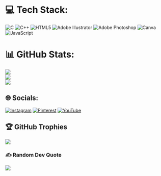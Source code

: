 # 💻 Tech Stack:
![C](https://img.shields.io/badge/c-%2300599C.svg?style=for-the-badge&logo=c&logoColor=white) ![C++](https://img.shields.io/badge/c++-%2300599C.svg?style=for-the-badge&logo=c%2B%2B&logoColor=white) ![HTML5](https://img.shields.io/badge/html5-%23E34F26.svg?style=for-the-badge&logo=html5&logoColor=white) ![Adobe Illustrator](https://img.shields.io/badge/adobeillustrator-%23FF9A00.svg?style=for-the-badge&logo=adobeillustrator&logoColor=white) ![Adobe Photoshop](https://img.shields.io/badge/adobephotoshop-%2331A8FF.svg?style=for-the-badge&logo=adobephotoshop&logoColor=white) ![Canva](https://img.shields.io/badge/Canva-%2300C4CC.svg?style=for-the-badge&logo=Canva&logoColor=white) ![JavaScript](https://img.shields.io/badge/javascript-%23323330.svg?style=for-the-badge&logo=javascript&logoColor=%23F7DF1E)

# 📊 GitHub Stats:
![](https://github-readme-stats.vercel.app/api?username=prozacnzoloft&theme=vue-dark&hide_border=false&include_all_commits=false&count_private=false)<br/>
![](https://github-readme-streak-stats.herokuapp.com/?user=prozacnzoloft&theme=vue-dark&hide_border=false)<br/>
![](https://github-readme-stats.vercel.app/api/top-langs/?username=prozacnzoloft&theme=vue-dark&hide_border=false&include_all_commits=false&count_private=false&layout=compact)

## 🌐 Socials:
[![Instagram](https://img.shields.io/badge/Instagram-%23E4405F.svg?logo=Instagram&logoColor=white)](https://instagram.com/prozacnzoloft) [![Pinterest](https://img.shields.io/badge/Pinterest-%23E60023.svg?logo=Pinterest&logoColor=white)](https://pinterest.com/prozacnzoloft) [![YouTube](https://img.shields.io/badge/YouTube-%23FF0000.svg?logo=YouTube&logoColor=white)](https://youtube.com/@prozacnzoloft) 

## 🏆 GitHub Trophies
![](https://github-profile-trophy.vercel.app/?username=prozacnzoloft&theme=radical&no-frame=false&no-bg=true&margin-w=4)

### ✍️ Random Dev Quote
![](https://quotes-github-readme.vercel.app/api?type=vetical&theme=radical)

<!-- Proudly created with GPRM ( https://gprm.itsvg.in ) -->
